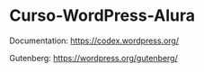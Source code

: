 # Curso-WordPress-Alura

Documentation: https://codex.wordpress.org/

Gutenberg: https://wordpress.org/gutenberg/
